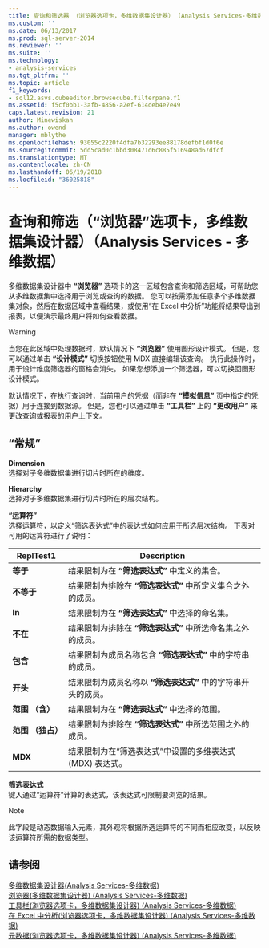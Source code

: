 ```yaml
---
title: 查询和筛选器 （浏览器选项卡，多维数据集设计器） (Analysis Services-多维数据) |Microsoft 文档
ms.custom: ''
ms.date: 06/13/2017
ms.prod: sql-server-2014
ms.reviewer: ''
ms.suite: ''
ms.technology:
- analysis-services
ms.tgt_pltfrm: ''
ms.topic: article
f1_keywords:
- sql12.asvs.cubeeditor.browsecube.filterpane.f1
ms.assetid: f5cf0bb1-3afb-4856-a2ef-614deb4e7e49
caps.latest.revision: 21
author: Minewiskan
ms.author: owend
manager: mblythe
ms.openlocfilehash: 93055c2220f4dfa7b32293ee88178defbf1d0f6e
ms.sourcegitcommit: 5dd5cad0c1bbd308471d6c885f516948ad67dfcf
ms.translationtype: MT
ms.contentlocale: zh-CN
ms.lasthandoff: 06/19/2018
ms.locfileid: "36025818"
---
```

# <a name="query-and-filter-browser-tab-cube-designer-analysis-services---multidimensional-data"></a>查询和筛选（“浏览器”选项卡，多维数据集设计器）（Analysis Services - 多维数据）
  多维数据集设计器中 **“浏览器”** 选项卡的这一区域包含查询和筛选区域，可帮助您从多维数据集中选择用于浏览或查询的数据。 您可以按需添加任意多个多维数据集对象，然后在数据区域中查看结果，或使用“在 Excel 中分析”功能将结果导出到报表，以便演示最终用户将如何查看数据。  
  
> [!WARNING]  
>  当您在此区域中处理数据时，默认情况下 **“浏览器”** 使用图形设计模式。 但是，您可以通过单击 **“设计模式”** 切换按钮使用 MDX 直接编辑该查询。 执行此操作时，用于设计维度筛选器的窗格会消失。 如果您想添加一个筛选器，可以切换回图形设计模式。  
  
 默认情况下，在执行查询时，当前用户的凭据（而非在 **“模拟信息”** 页中指定的凭据）用于连接到数据源。 但是，您也可以通过单击 **“工具栏”** 上的 **“更改用户”** 来更改查询或报表的用户上下文。  
  
## <a name="options"></a>“常规”  
 **Dimension**  
 选择对子多维数据集进行切片时所在的维度。  
  
 **Hierarchy**  
 选择对子多维数据集进行切片时所在的层次结构。  
  
 **“运算符”**  
 选择运算符，以定义“筛选表达式”中的表达式如何应用于所选层次结构。 下表对可用的运算符进行了说明：  
  
|ReplTest1|Description|  
|-----------|-----------------|  
|**等于**|结果限制为在 **“筛选表达式”** 中定义的集合。|  
|**不等于**|结果限制为排除在 **“筛选表达式”** 中所定义集合之外的成员。|  
|**In**|结果限制为在 **“筛选表达式”** 中选择的命名集。|  
|**不在**|结果限制为排除在 **“筛选表达式”** 中所选命名集之外的成员。|  
|**包含**|结果限制为成员名称包含 **“筛选表达式”** 中的字符串的成员。|  
|**开头**|结果限制为成员名称以 **“筛选表达式”** 中的字符串开头的成员。|  
|**范围 （含）**|结果限制为在 **“筛选表达式”** 中选择的范围。|  
|**范围 （独占）**|结果限制为排除在 **“筛选表达式”** 中所选范围之外的成员。|  
|**MDX**|结果限制为在“筛选表达式”中设置的多维表达式 (MDX) 表达式。|  
  
 **筛选表达式**  
 键入通过“运算符”计算的表达式，该表达式可限制要浏览的结果。  
  
> [!NOTE]  
>  此字段是动态数据输入元素，其外观将根据所选运算符的不同而相应改变，以反映该运算符所需的数据类型。  
  
## <a name="see-also"></a>请参阅  
 [多维数据集设计器&#40;Analysis Services-多维数据&#41;](cube-designer-analysis-services-multidimensional-data.md)   
 [浏览器&#40;多维数据集设计器&#41; &#40;Analysis Services-多维数据&#41;](browser-cube-designer-analysis-services-multidimensional-data.md)   
 [工具栏&#40;浏览器选项卡，多维数据集设计器&#41; &#40;Analysis Services-多维数据&#41;](toolbar-browser-tab-cube-designer-analysis-services-multidimensional-data.md)   
 [在 Excel 中分析&#40;浏览器选项卡，多维数据集设计器&#41; &#40;Analysis Services-多维数据&#41;](analyze-in-excel-browser-cube-designer-analysis-services-multidimensional-data.md)   
 [元数据&#40;浏览器选项卡，多维数据集设计器&#41; &#40;Analysis Services-多维数据&#41;](metadata-browser-tab-cube-designer-analysis-services-multidimensional-data.md)  
  
  